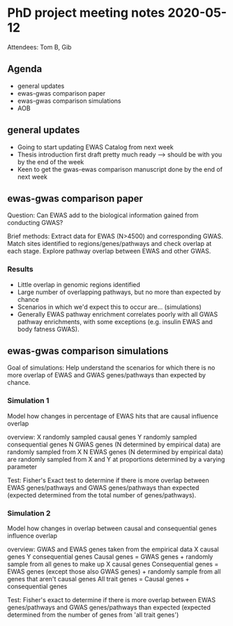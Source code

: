 # PhD project meeting notes 2020-05-12

Attendees: Tom B, Gib

## Agenda

* general updates
* ewas-gwas comparison paper
* ewas-gwas comparison simulations
* AOB

## general updates

* Going to start updating EWAS Catalog from next week
* Thesis introduction first draft pretty much ready --> should be with you by the end of the week
* Keen to get the gwas-ewas comparison manuscript done by the end of next week

## ewas-gwas comparison paper
Question: Can EWAS add to the biological information gained from conducting GWAS?

Brief methods: Extract data for EWAS (N>4500) and corresponding GWAS. Match sites identified to regions/genes/pathways and check overlap at each stage. Explore pathway overlap between EWAS and other GWAS.

### Results

* Little overlap in genomic regions identified
* Large number of overlapping pathways, but no more than expected by chance
* Scenarios in which we'd expect this to occur are... (simulations)
* Generally EWAS pathway enrichment correlates poorly with all GWAS pathway enrichments, with some exceptions (e.g. insulin EWAS and body fatness GWAS).

## ewas-gwas comparison simulations
Goal of simulations: Help understand the scenarios for which there is no more overlap of EWAS and GWAS genes/pathways than expected by chance.

### Simulation 1
Model how changes in percentage of EWAS hits that are causal influence overlap

overview:
X randomly sampled causal genes
Y randomly sampled consequential genes
N GWAS genes (N determined by empirical data) are randomly sampled from X
N EWAS genes (N determined by empirical data) are randomly sampled from X and Y at proportions determined by a varying parameter

Test: Fisher's Exact test to determine if there is more overlap between EWAS genes/pathways and GWAS genes/pathways than expected (expected determined from the total number of genes/pathways).

### Simulation 2
Model how changes in overlap between causal and consequential genes influence overlap

overview:
GWAS and EWAS genes taken from the empirical data
X causal genes
Y consequential genes
Causal genes = GWAS genes + randomly sample from all genes to make up X causal genes
Consequential genes = EWAS genes (except those also GWAS genes) + randomly sample from all genes that aren't causal genes
All trait genes = Causal genes + consequential genes

Test: Fisher's exact to determine if there is more overlap between EWAS genes/pathways and GWAS genes/pathways than expected (expected determined from the number of genes from 'all trait genes')




